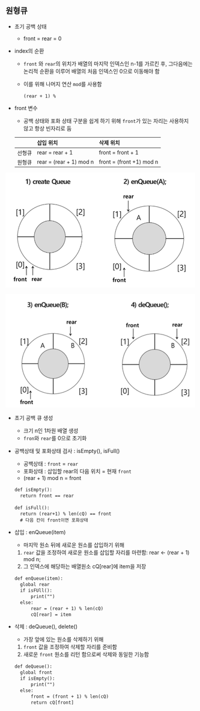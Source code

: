 ## 원형큐

* 초기 공백 상태

  * front = rear = 0

* index의 순환

  * `front` 와 `rear`의 위치가 배열의 마지막 인덱스인 n-1를 가르킨 후, 그다음에는 논리적 순환을 이루어 배열의 처음 인덱스인 0으로 이동해야 함

  * 이를 위해 나머지 연산 `mod`를 사용함

    ```
    (rear + 1) % 
    ```

* front 변수

  * 공백 상태와 포화 상태 구분을 쉽게 하기 위해 `front`가 있는 자리는 사용하지 않고 항상 빈자리로 둠

  |        | 삽입 위치               | 삭제 위치                |
  | ------ | ----------------------- | ------------------------ |
  | 선형큐 | rear = rear + 1         | front = front + 1        |
  | 원형큐 | rear = (rear + 1) mod n | front = (front +1) mod n |

![image-20211213161254109](03_원형큐.assets/image-20211213161254109.png)

![image-20211213161310544](03_원형큐.assets/image-20211213161310544.png)

+ 초기 공백 큐 생성

  + 크기 n인 1차원 배열 생성
  + `fron`와 `rear`를 0으로 초기화

+ 공백상태 및 포화상태 검사 : isEmpty(), isFull()

  * 공백상태 : `front` = `rear`
  * 포화상태 : 삽입할 rear의 다음 위치 = 현재 `front`
  * (rear + 1) mod n = front

  ```
  def isEmpty():
  	return front == rear
  	
  def isFull():
  	return (rear+1) % len(cQ) == front
  	# 다음 칸이 front이면 포화상태
  ```

+ 삽입 : enQueue(item)

  * 마지막 원소 뒤에 새로운 원소를 삽입하기 위해

  1. `rear` 값을 조정하여 새로운 원소를 삽입할 자리를 마련함: rear <- (rear + 1) mod n;
  2. 그 인덱스에 해당하는 배열원소 cQ[rear]에 item을 저장

  ```
  def enQueue(item):
  	global rear
  	if isFUll():
  		print("")
  	else:
  		rear = (rear + 1) % len(cQ)
  		cQ[rear] = item
  ```

+ 삭제 : deQueue(), delete()

  + 가장 앞에 있는 원소를 삭제하기 위해

  1. `front` 값을 조정하여 삭제할 자리를 준비함
  2. 새로운 `front` 원소를 리턴 함으로써 삭제와 동일한 기능함

  ```
  def deQueue():
  	global front
  	if isEmpty():
  		print("")
  	else:
  		front = (front + 1) % len(cQ)
  		return cQ[front]
  ```

  

  
